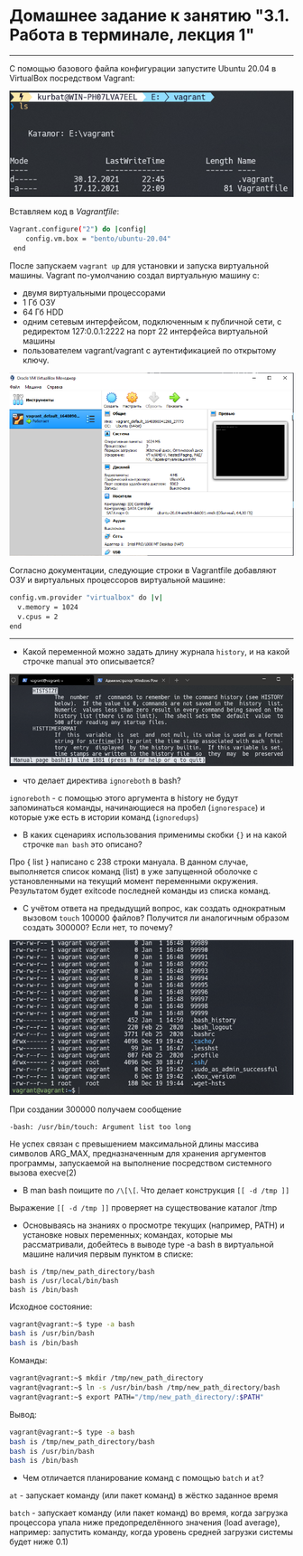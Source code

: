# Домашнее задание к занятию "3.1. Работа в терминале, лекция 1"

---


С помощью базового файла конфигурации запустите Ubuntu 20.04 в VirtualBox посредством Vagrant:

![init](img/init.png)

Вставляем код в *Vagrantfile*:
```bash
Vagrant.configure("2") do |config|
 	config.vm.box = "bento/ubuntu-20.04"
 end
```
После запускаем `vagrant up` для установки и запуска виртуальной машины.
Vagrant по-умолчанию создал виртуальную машину с:

- двумя виртуальными процессорами
- 1 Гб ОЗУ
- 64 Гб HDD
- одним сетевым интерфейсом, подключенным к публичной сети, с редиректом 127:0.0.1:2222
на порт 22 интерфейса виртуальной машины
- пользователем vagrant/vagrant с аутентификацией по открытому ключу.


![vm](img/vm.png)


Согласно документации, следующие строки в Vagrantfile добавляют ОЗУ и виртуальных процессоров виртуальной машине:
```bash
config.vm.provider "virtualbox" do |v|
  v.memory = 1024
  v.cpus = 2
end
```
---
- Какой переменной можно задать длину журнала `history`, и на какой строчке manual это описывается?

![history](img/histsize.png)

- что делает директива `ignoreboth` в bash?

`ignoreboth` - с помощью этого аргумента в history  не будут запоминаться команды, начинающиеся на пробел (`ignorespace`)
и которые уже есть в истории команд (`ignoredups`)

- В каких сценариях использования применимы скобки `{}` и на какой строчке `man bash` это описано?

Про { list } написано с 238 строки мануала.
В данном случае, выполняется список команд (list) в уже запущенной оболочке с установленными на текущий момент переменными окружения.
Результатом будет exitcode последней команды из списка команд.

- С учётом ответа на предыдущий вопрос, как создать однократным вызовом `touch` 100000 файлов? Получится ли аналогичным образом создать 300000? Если нет, то почему?


![touch](img/touch100000.png)

При создании 300000 получаем сообщение 
```
-bash: /usr/bin/touch: Argument list too long
```
Не успех связан с превышением максимальной длины массива символов ARG_MAX, предназначенным для хранения аргументов программы, запускаемой на выполнение посредством системного вызова execve(2)


- В man bash поищите по `/\[\[`. Что делает конструкция `[[ -d /tmp ]]`

Выражение `[[ -d /tmp ]]` проверяет на существование каталог /tmp

- Основываясь на знаниях о просмотре текущих (например, PATH) и установке новых переменных; командах, которые мы рассматривали, добейтесь в выводе type -a bash в виртуальной машине наличия первым пунктом в списке:
```
bash is /tmp/new_path_directory/bash
bash is /usr/local/bin/bash
bash is /bin/bash
```
Исходное состояние:
```bash
vagrant@vagrant:~$ type -a bash
bash is /usr/bin/bash
bash is /bin/bash
```
Команды:
```bash
vagrant@vagrant:~$ mkdir /tmp/new_path_directory
vagrant@vagrant:~$ ln -s /usr/bin/bash /tmp/new_path_directory/bash
vagrant@vagrant:~$ export PATH="/tmp/new_path_directory/:$PATH"
```
Вывод:
```bash
vagrant@vagrant:~$ type -a bash
bash is /tmp/new_path_directory/bash
bash is /usr/bin/bash
bash is /bin/bash
```
- Чем отличается планирование команд с помощью `batch` и `at`?

`at` - запускает команду (или пакет команд) в жёстко заданное время

`batch` - запускает команду (или пакет команд) во время, когда загрузка процессора упала ниже предопределённого значения
(load average), например: запустить команду, когда уровень средней загрузки системы будет ниже 0.1)